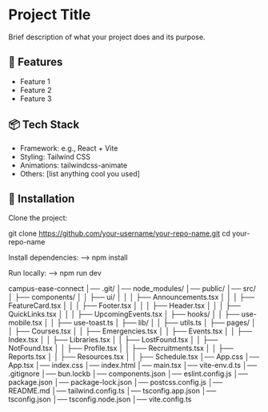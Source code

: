 # Project Title

Brief description of what your project does and its purpose.

## 🚀 Features

- Feature 1
- Feature 2
- Feature 3

## 📦 Tech Stack

- Framework: e.g., React + Vite
- Styling: Tailwind CSS
- Animations: tailwindcss-animate
- Others: [list anything cool you used]

## 🔧 Installation

Clone the project:

git clone https://github.com/your-username/your-repo-name.git
cd your-repo-name

Install dependencies:
--> npm install


Run locally:
--> npm run dev


campus-ease-connect
│── .git/
│── node_modules/
│── public/
│── src/
│   ├── components/
│   │   ├── ui/
│   │   │   ├── Announcements.tsx
│   │   │   ├── FeatureCard.tsx
│   │   │   ├── Footer.tsx
│   │   │   ├── Header.tsx
│   │   │   ├── QuickLinks.tsx
│   │   │   ├── UpcomingEvents.tsx
│   ├── hooks/
│   │   ├── use-mobile.tsx
│   │   ├── use-toast.ts
│   ├── lib/
│   │   ├── utils.ts
│   ├── pages/
│   │   ├── Courses.tsx
│   │   ├── Emergencies.tsx
│   │   ├── Events.tsx
│   │   ├── Index.tsx
│   │   ├── Libraries.tsx
│   │   ├── LostFound.tsx
│   │   ├── NotFound.tsx
│   │   ├── Profile.tsx
│   │   ├── Recruitments.tsx
│   │   ├── Reports.tsx
│   │   ├── Resources.tsx
│   │   ├── Schedule.tsx
│── App.css
│── App.tsx
│── index.css
│── index.html
│── main.tsx
│── vite-env.d.ts
│── .gitignore
│── bun.lockb
│── components.json
│── eslint.config.js
│── package.json
│── package-lock.json
│── postcss.config.js
│── README.md
│── tailwind.config.ts
│── tsconfig.app.json
│── tsconfig.json
│── tsconfig.node.json
│── vite.config.ts

